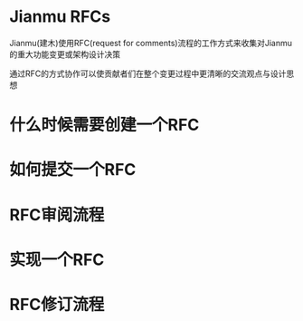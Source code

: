 
# Jianmu RFCs

Jianmu(建木)使用RFC(request for comments)流程的工作方式来收集对Jianmu的重大功能变更或架构设计决策

通过RFC的方式协作可以使贡献者们在整个变更过程中更清晰的交流观点与设计思想

# 什么时候需要创建一个RFC

# 如何提交一个RFC

# RFC审阅流程

# 实现一个RFC

# RFC修订流程
